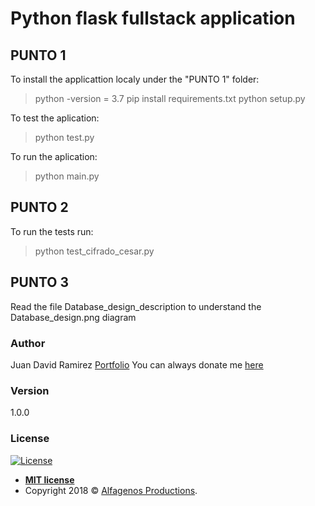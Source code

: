 # Python flask fullstack application

## PUNTO 1

To install the applicattion localy under the "PUNTO 1" folder:

> python -version = 3.7
> pip install requirements.txt
> python setup.py

To test the aplication:
> python test.py

To run the aplication:
> python main.py

## PUNTO 2

To run the tests run:

> python test_cifrado_cesar.py

## PUNTO 3

Read the file Database_design_description to understand the Database_design.png diagram

### Author

Juan David Ramirez
[Portfolio](https://david.alfagenos.com)
You can always donate me [here](https://david.alfagenos.com/donate)

### Version

1.0.0

### License

[![License](http://img.shields.io/:license-mit-blue.svg?style=flat-square)](http://badges.mit-license.org)

- **[MIT license](http://opensource.org/licenses/mit-license.php)**
- Copyright 2018 © <a href="http://david.alfagenos.com" target="_blank">Alfagenos Productions</a>.